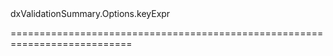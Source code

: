 <!--id-->dxValidationSummary.Options.keyExpr<!--/id-->
<!--merge--><!--/merge-->
<!--hidden--><!--/hidden-->
===========================================================================
